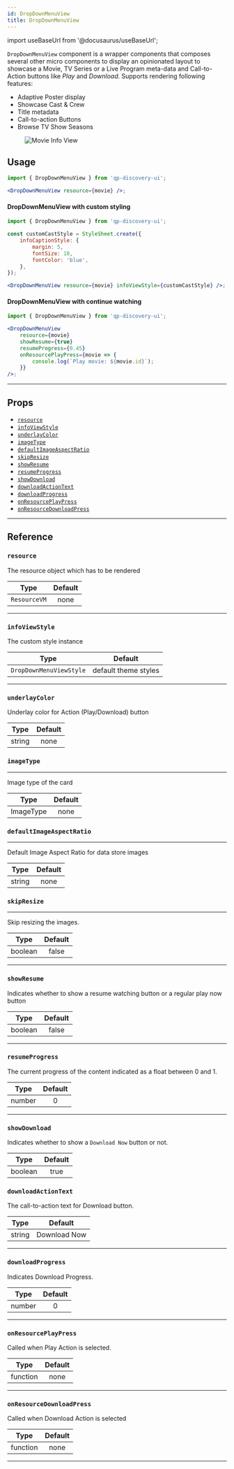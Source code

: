 ```yaml
---
id: DropDownMenuView
title: DropDownMenuView
---
```


import useBaseUrl from '@docusaurus/useBaseUrl';

`DropDownMenuView` component is a wrapper components that composes several other micro components to display an opinionated layout to showcase a Movie, TV Series or a Live Program meta-data and Call-to-Action buttons like _Play_ and _Download_. Supports rendering following features:

-   Adaptive Poster display
-   Showcase Cast & Crew
-   Title metadata
-   Call-to-action Buttons
-   Browse TV Show Seasons

<div className="text--center">
  <figure>
    <img src={useBaseUrl('img/components/drop_down.png')} alt="Movie Info View" />
  </figure>
</div>

## Usage

```jsx
import { DropDownMenuView } from 'qp-discovery-ui';

<DropDownMenuView resource={movie} />;
```

#### DropDownMenuView with custom styling

```jsx
import { DropDownMenuView } from 'qp-discovery-ui';

const customCastStyle = StyleSheet.create({
    infoCaptionStyle: {
        margin: 5,
        fontSize: 10,
        fontColor: 'blue',
    },
});

<DropDownMenuView resource={movie} infoViewStyle={customCastStyle} />;
```

#### DropDownMenuView with continue watching

```jsx {5,6}
import { DropDownMenuView } from 'qp-discovery-ui';

<DropDownMenuView
    resource={movie}
    showResume={true}
    resumeProgress={0.45}
    onResourcePlayPress={movie => {
        console.log(`Play movie: ${movie.id}`);
    }}
/>;
```

---

## Props

-   [`resource`](#resource)
-   [`infoViewStyle`](#infoViewStyle)
-   [`underlayColor`](#underlayColor)
-   [`imageType`](#imageType)
-   [`defaultImageAspectRatio`](#defaultImageAspectRatio)
-   [`skipResize`](#skipResize)
-   [`showResume`](#showResume)
-   [`resumeProgress`](#resumeProgress)
-   [`showDownload`](#showDownload)
-   [`downloadActionText`](#downloadActionText)
-   [`downloadProgress`](#downloadProgress)
-   [`onResourcePlayPress`](#onResourcePlayPress)
-   [`onResourceDownloadPress`](#onResourceDownloadPress)

---

## Reference

### `resource`

The resource object which has to be rendered

|     Type     | Default |
| :----------: | :-----: |
| `ResourceVM` |  none   |

---

### `infoViewStyle`

The custom style instance

|          Type           |       Default        |
| :---------------------: | :------------------: |
| `DropDownMenuViewStyle` | default theme styles |

---

### `underlayColor`

Underlay color for Action (Play/Download) button

|  Type  | Default |
| :----: | :-----: |
| string |  none   |

### `imageType`

---

Image type of the card

|   Type    | Default |
| :-------: | :-----: |
| ImageType |  none   |

### `defaultImageAspectRatio`

---

Default Image Aspect Ratio for data store images

|  Type  | Default |
| :----: | :-----: |
| string |  none   |

### `skipResize`

---

Skip resizing the images.

|  Type   | Default |
| :-----: | :-----: |
| boolean |  false  |

---

### `showResume`

Indicates whether to show a resume watching button or a regular play now button

|  Type   | Default |
| :-----: | :-----: |
| boolean |  false  |

---

### `resumeProgress`

The current progress of the content indicated as a float between 0 and 1.

|  Type  | Default |
| :----: | :-----: |
| number |    0    |

---

### `showDownload`

Indicates whether to show a `Download Now` button or not.

|  Type   | Default |
| :-----: | :-----: |
| boolean |  true   |

### `downloadActionText`

The call-to-action text for Download button.

|  Type  |   Default    |
| :----: | :----------: |
| string | Download Now |

---

### `downloadProgress`

Indicates Download Progress.

|  Type  | Default |
| :----: | :-----: |
| number |    0    |

---

### `onResourcePlayPress`

Called when Play Action is selected.

|   Type   | Default |
| :------: | :-----: |
| function |  none   |

---

### `onResourceDownloadPress`

Called when Download Action is selected

|   Type   | Default |
| :------: | :-----: |
| function |  none   |

---
